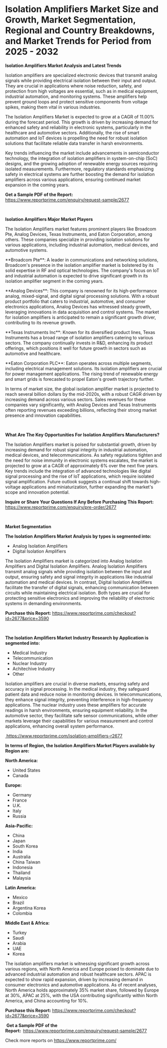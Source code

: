 <p><h1>Isolation Amplifiers Market Size and Growth, Market Segmentation, Regional and Country Breakdowns, and Market Trends for Period from 2025 -  2032</h1></p><p><strong>Isolation Amplifiers Market Analysis and Latest Trends</strong></p>
<p><p>Isolation amplifiers are specialized electronic devices that transmit analog signals while providing electrical isolation between their input and output. They are crucial in applications where noise reduction, safety, and protection from high voltages are essential, such as in medical equipment, industrial automation, and monitoring systems. These amplifiers help prevent ground loops and protect sensitive components from voltage spikes, making them vital in various industries.</p><p>The Isolation Amplifiers Market is expected to grow at a CAGR of 11.00% during the forecast period. This growth is driven by increasing demand for enhanced safety and reliability in electronic systems, particularly in the healthcare and automotive sectors. Additionally, the rise of smart automation and IoT devices is propelling the need for robust isolation solutions that facilitate reliable data transfer in harsh environments. </p><p>Key trends influencing the market include advancements in semiconductor technology, the integration of isolation amplifiers in system-on-chip (SoC) designs, and the growing adoption of renewable energy sources requiring isolated measurements. Furthermore, regulatory standards emphasizing safety in electrical systems are further boosting the demand for isolation amplifiers across various applications, ensuring continued market expansion in the coming years.</p></p>
<p><strong>Get a Sample PDF of the Report:&nbsp;</strong> <a href="https://www.reportprime.com/enquiry/request-sample/2677?utm_campaign=3578&utm_medium=2&utm_source=Github&utm_content=ia&utm_term=18032025&utm_id=isolation-amplifiers">https://www.reportprime.com/enquiry/request-sample/2677</a></p>
<p>&nbsp;</p>
<p><strong>Isolation Amplifiers Major Market Players</strong></p>
<p><p>The Isolation Amplifiers market features prominent players like Broadcom Pte, Analog Devices, Texas Instruments, and Eaton Corporation, among others. These companies specialize in providing isolation solutions for various applications, including industrial automation, medical devices, and automotive systems.</p><p>**Broadcom Pte**: A leader in communications and networking solutions, Broadcom's presence in the isolation amplifier market is bolstered by its solid expertise in RF and optical technologies. The company's focus on IoT and industrial automation is expected to drive significant growth in its isolation amplifier segment in the coming years.</p><p>**Analog Devices**: This company is renowned for its high-performance analog, mixed-signal, and digital signal processing solutions. With a robust product portfolio that caters to industrial, automotive, and consumer electronics applications, Analog Devices has witnessed steady growth, leveraging innovations in data acquisition and control systems. The market for isolation amplifiers is anticipated to remain a significant growth driver, contributing to its revenue growth.</p><p>**Texas Instruments Inc**: Known for its diversified product lines, Texas Instruments has a broad range of isolation amplifiers catering to various sectors. The company continually invests in R&D, enhancing its product offerings, which positions it well for future growth in sectors such as automotive and healthcare.</p><p>**Eaton Corporation PLC**: Eaton operates across multiple segments, including electrical management solutions. Its isolation amplifiers are crucial for power management applications. The rising trend of renewable energy and smart grids is forecasted to propel Eaton's growth trajectory further.</p><p>In terms of market size, the global isolation amplifier market is projected to reach several billion dollars by the mid-2020s, with a robust CAGR driven by increasing demand across various sectors. Sales revenues for these companies vary significantly, with Analog Devices and Texas Instruments often reporting revenues exceeding billions, reflecting their strong market presence and innovation capabilities.</p></p>
<p>&nbsp;</p>
<p><strong>What Are The Key Opportunities For Isolation Amplifiers Manufacturers?</strong></p>
<p><p>The Isolation Amplifiers market is poised for substantial growth, driven by increasing demand for robust signal integrity in industrial automation, medical devices, and telecommunications. As safety regulations tighten and the need for noise immunity in electronic systems escalates, the market is projected to grow at a CAGR of approximately 6% over the next five years. Key trends include the integration of advanced technologies like digital signal processing and the rise of IoT applications, which require isolated signal amplification. Future outlook suggests a continual shift towards high-voltage applications and miniaturization, further expanding the market's scope and innovation potential.</p></p>
<p><strong>Inquire or Share Your Questions If Any Before Purchasing This Report:</strong> <a href="https://www.reportprime.com/enquiry/pre-order/2677?utm_campaign=3578&utm_medium=2&utm_source=Github&utm_content=ia&utm_term=18032025&utm_id=isolation-amplifiers">https://www.reportprime.com/enquiry/pre-order/2677</a></p>
<p>&nbsp;</p>
<p><strong>Market Segmentation</strong></p>
<p><strong>The Isolation Amplifiers Market Analysis by types is segmented into:</strong></p>
<p><ul><li>Analog Isolation Amplifiers</li><li>Digital Isolation Amplifiers</li></ul></p>
<p><p>The Isolation Amplifiers market is categorized into Analog Isolation Amplifiers and Digital Isolation Amplifiers. Analog Isolation Amplifiers transmit analog signals while providing isolation between the input and output, ensuring safety and signal integrity in applications like industrial automation and medical devices. In contrast, Digital Isolation Amplifiers facilitate the transfer of digital signals, enhancing communication between circuits while maintaining electrical isolation. Both types are crucial for protecting sensitive electronics and improving the reliability of electronic systems in demanding environments.</p></p>
<p><strong>Purchase this Report:&nbsp;</strong><a href="https://www.reportprime.com/checkout?id=2677&price=3590&utm_campaign=3578&utm_medium=2&utm_source=Github&utm_content=ia&utm_term=18032025&utm_id=isolation-amplifiers">https://www.reportprime.com/checkout?id=2677&price=3590</a></p>
<p>&nbsp;</p>
<p><strong>The Isolation Amplifiers Market Industry Research by Application is segmented into:</strong></p>
<p><ul><li>Medical Industry</li><li>Telecommunication</li><li>Nuclear Industry</li><li>Achitechive Industry</li><li>Other</li></ul></p>
<p><p>Isolation amplifiers are crucial in diverse markets, ensuring safety and accuracy in signal processing. In the medical industry, they safeguard patient data and reduce noise in monitoring devices. In telecommunications, they enhance signal integrity, preventing interference in high-frequency applications. The nuclear industry uses these amplifiers for accurate readings in harsh environments, ensuring equipment reliability. In the automotive sector, they facilitate safe sensor communications, while other markets leverage their capabilities for various measurement and control applications, enhancing overall system performance.</p></p>
<p><a href="https://www.reportprime.com/isolation-amplifiers-r2677?utm_campaign=3578&utm_medium=2&utm_source=Github&utm_content=ia&utm_term=18032025&utm_id=isolation-amplifiers">&nbsp;https://www.reportprime.com/isolation-amplifiers-r2677</a></p>
<p><strong>In terms of Region, the Isolation Amplifiers Market Players available by Region are:</strong></p>
<p>
    <p> <strong> North America: </strong>
        <ul>
            <li>United States</li>
            <li>Canada</li>
        </ul>
        </p> 
    <p> <strong> Europe: </strong>
        <ul>
            <li>Germany</li>
            <li>France</li>
            <li>U.K.</li>
            <li>Italy</li>
            <li>Russia</li>
        </ul>
        </p> 
    <p> <strong> Asia-Pacific: </strong>
        <ul>
            <li>China</li>
            <li>Japan</li>
            <li>South Korea</li>
            <li>India</li>
            <li>Australia</li>
            <li>China Taiwan</li>
            <li>Indonesia</li>
            <li>Thailand</li>
            <li>Malaysia</li>
        </ul>
        </p> 
    <p> <strong> Latin America: </strong>
        <ul>
            <li>Mexico</li>
            <li>Brazil</li>
            <li>Argentina Korea</li>
            <li>Colombia</li>
        </ul>
        </p> 
    <p> <strong> Middle East & Africa: </strong>
        <ul>
            <li>Turkey</li>
            <li>Saudi</li>
            <li>Arabia</li>
            <li>UAE</li>
            <li>Korea</li>
        </ul>
    </p>
    </p>
<p><p>The isolation amplifiers market is witnessing significant growth across various regions, with North America and Europe poised to dominate due to advanced industrial automation and robust healthcare sectors. APAC is expected to show rapid expansion, driven by increasing demand in consumer electronics and automotive applications. As of recent analyses, North America holds approximately 35% market share, followed by Europe at 30%, APAC at 25%, with the USA contributing significantly within North America, and China accounting for 10%.</p></p>
<p><strong>Purchase this Report: </strong><a href="https://www.reportprime.com/checkout?id=2677&price=3590&utm_campaign=3578&utm_medium=2&utm_source=Github&utm_content=ia&utm_term=18032025&utm_id=isolation-amplifiers">https://www.reportprime.com/checkout?id=2677&price=3590</a></p>
<p>&nbsp;<strong>Get a Sample PDF of the Report:&nbsp;&nbsp;</strong><a href="https://www.reportprime.com/enquiry/request-sample/2677?utm_campaign=3578&utm_medium=2&utm_source=Github&utm_content=ia&utm_term=18032025&utm_id=isolation-amplifiers">https://www.reportprime.com/enquiry/request-sample/2677</a></p>
<p><strong></strong></p>
<p>Check more reports on <a href="https://www.reportprime.com/?utm_campaign=3578&utm_medium=2&utm_source=Github&utm_content=ia&utm_term=18032025&utm_id=isolation-amplifiers">https://www.reportprime.com/</a></p>